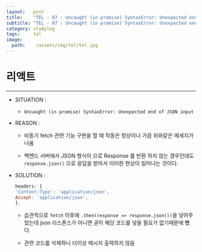 ```yaml
---
layout:   post
title:    "TEL - 07 : Uncaught (in promise) SyntaxError: Unexpected end of JSON input"
subtitle: "TEL - 07 : Uncaught (in promise) SyntaxError: Unexpected end of JSON input"
category: studylog
tags:     tel
image:
  path:    /assets/img/tel/tel.jpg
---
```

<!-- more -->  
# 리액트  
---  

* SITUATION :  

  * `Uncaught (in promise) SyntaxError: Unexpected end of JSON input`  

* REASON :  

  * 비동기 fetch 관련 기능 구현을 할 때 작동은 정상이나 가끔 위와같은 메세지가 나옴

  * 백엔드 서버에서 JSON 형식이 으로 Response 를 반환 하지 않는 경우인데도 `response.json()` 으로
  응답을 받아서 이러한 현상이 일어나는 것이다.  

* SOLUTION :  

  ```js
  headers: {
  'Content-Type': 'application/json',
  Accept: 'application/json',
  },
  ```
  * 습관적으로 `fetch` 이후에 `.then(response => response.json())`을 넣어주었는데
  json 리스폰스가 아니면 굳이 해당 코드를 넣을 필요가 없기때문에 뺐다.  

  * 관련 코드를 삭제하니 더이상 메시지 출력하지 않음  


